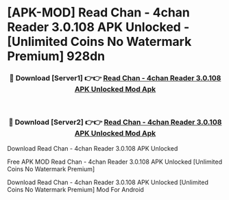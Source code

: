 # [APK-MOD] Read Chan - 4chan Reader 3.0.108 APK Unlocked - [Unlimited Coins No Watermark Premium] 928dn



<div align="center">
<h3>🔴 Download [Server1] 👉👉 <a href="https://momento.my/?title=Read_Chan_-_4chan_Reader_3.0.108_APK_Unlocked">Read Chan - 4chan Reader 3.0.108 APK Unlocked Mod Apk</a></h3><br>

<h3>🔴 Download [Server2] 👉👉 <a href="https://momento.my/?title=Read_Chan_-_4chan_Reader_3.0.108_APK_Unlocked">Read Chan - 4chan Reader 3.0.108 APK Unlocked Mod Apk</a></h3>
</div>



Download Read Chan - 4chan Reader 3.0.108 APK Unlocked 

Free APK MOD Read Chan - 4chan Reader 3.0.108 APK Unlocked [Unlimited Coins No Watermark Premium]

Download Read Chan - 4chan Reader 3.0.108 APK Unlocked [Unlimited Coins No Watermark Premium] Mod For Android
